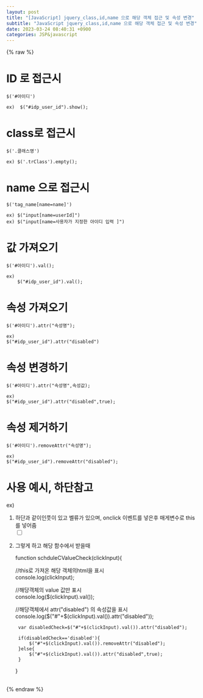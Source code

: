 ```yaml
---  
layout: post  
title: "[JavaScript] jquery_class,id,name 으로 해당 객체 접근 및 속성 변경"  
subtitle: "JavaScript jquery_class,id,name 으로 해당 객체 접근 및 속성 변경"  
date: 2023-03-24 08:40:31 +0900  
categories: JSP&javascript  
---  
```

{% raw %}  
# ID 로 접근시  
	$('#아이디')  
  
	ex)  $("#idp_user_id").show();  
  
# class로 접근시  
  
	$('.클래스명')  
  
	ex) $('.trClass').empty();  
  
# name 으로 접근시  
	$('tag_name[name=name]')  
  
	ex) $("input[name=userId]")  
	ex) $("input[name=사용자가 지정한 아이디 입력 ]")  
  
# 값 가져오기  
	$('#아이디').val();  
  
	ex)  
		$("#idp_user_id").val();  
  
# 속성 가져오기  
  
	$('#아이디').attr("속성명");  
  
	ex)  
	$("#idp_user_id").attr("disabled")  
  
# 속성 변경하기  
  
	$('#아이디').attr("속성명",속성값);  
  
	ex)  
	$("#idp_user_id").attr("disabled",true);  
  
# 속성 제거하기  
  
	$('#아이디').removeAttr("속성명");  
  
	ex)  
	$("#idp_user_id").removeAttr("disabled");  
  
# 사용 예시, 하단참고  
  
ex)  
1. 하단과 같이인풋이 있고 벨류가 있으며, onclick 이벤트를 넣은후 매게변수로 this 를 넣어줌  
	<input id="timeDay" type="checkbox" class="" value="timeDayValue" onclick="schduleCValueCheck(this)">  
  
2. 그렇게 하고 해당 함수에서 받을때  
  
    function schduleCValueCheck(clickInput){  
  
	//this로 가져온 해당 객체의html을 표시  
        console.log(clickInput);  
  
	//해당객체의 value 값만 표시  
        console.log($(clickInput).val());  
  
	//해당객체에서 attr("disabled") 의 속성값을 표시  
        console.log($("#"+$(clickInput).val()).attr("disabled"));  
  
        var disabledCheck=$("#"+$(clickInput).val()).attr("disabled");  
  
        if(disabledCheck=='disabled'){  
            $("#"+$(clickInput).val()).removeAttr("disabled");  
        }else{  
            $("#"+$(clickInput).val()).attr("disabled",true);  
        }  
  
    }  
  
                                                                                                                                                                                                                                                                                                                                                                                                                                                                                                                                                                                                                                                                                                                                                                                                                                                                                                                                                                                                                                                                                                                                                                                                                                                                                                                                                                                                                 
{% endraw %}